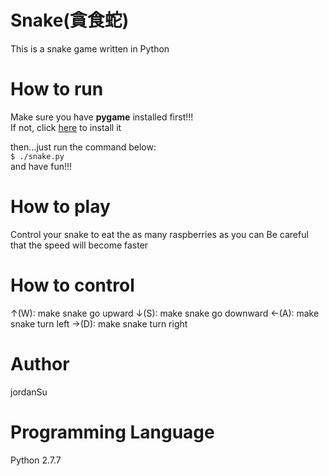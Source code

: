 Snake(貪食蛇)
=====
This is a snake game written in Python

How to run
=====
Make sure you have <strong>pygame</strong> installed first!!!<br>
If not, click <a href="https://www.pygame.org/download.shtml">here</a> to install it

then...just run the command below:<br>
<code>$ ./snake.py</code><br>
and have fun!!!

How to play
=====
Control your snake to eat the as many raspberries as you can 
Be careful that the speed will become faster

How to control
=====
↑(W): make snake go upward
↓(S): make snake go downward
←(A): make snake turn left
→(D): make snake turn right

Author
=====
jordanSu

Programming Language
=====
Python 2.7.7
